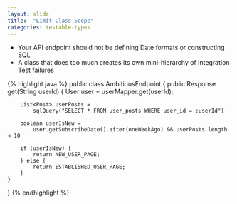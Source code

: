 ```yaml
---
layout: slide
title:  "Limit Class Scope"
categories: testable-types
---
```


* Your API endpoint should not be defining Date formats or constructing SQL
* A class that does too much creates its own mini-hierarchy of Integration Test failures

{% highlight java %}
public class AmbitiousEndpoint {
    public Response get(String userId) {
        User user = userMapper.get(userId);
        
        List<Post> userPosts = 
            sqlQuery("SELECT * FROM user_posts WHERE user_id = :userId")
            
        boolean userIsNew = 
            user.getSubscribeDate().after(oneWeekAgo) && userPosts.length < 10
            
        if (userIsNew) {
            return NEW_USER_PAGE;
        } else {
            return ESTABLISHED_USER_PAGE;
        }
    }
}
{% endhighlight %}
